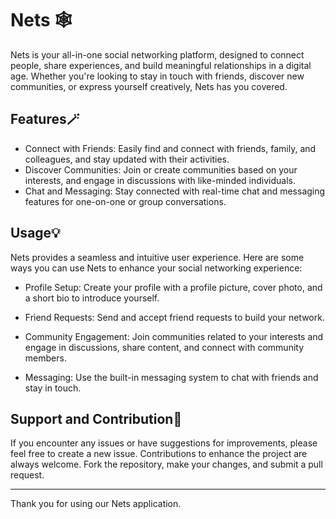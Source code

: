 # Nets 🕸
Nets is your all-in-one social networking platform, designed to connect people, share experiences, and build meaningful relationships in a digital age. Whether you're looking to stay in touch with friends, discover new communities, or express yourself creatively, Nets has you covered.

## Features🪄
* Connect with Friends: Easily find and connect with friends, family, and colleagues, and stay updated with their activities.
* Discover Communities: Join or create communities based on your interests, and engage in discussions with like-minded individuals.
* Chat and Messaging: Stay connected with real-time chat and messaging features for one-on-one or group conversations.


## Usage💡
Nets provides a seamless and intuitive user experience. Here are some ways you can use Nets to enhance your social networking experience:

* Profile Setup: Create your profile with a profile picture, cover photo, and a short bio to introduce yourself.

* Friend Requests: Send and accept friend requests to build your network.

* Community Engagement: Join communities related to your interests and engage in discussions, share content, and connect with community members.

* Messaging: Use the built-in messaging system to chat with friends and stay in touch.

## Support and Contribution🙌
If you encounter any issues or have suggestions for improvements, please feel free to create a new issue. Contributions to enhance the project are always welcome. Fork the repository, make your changes, and submit a pull request.

***
Thank you for using our Nets application.
